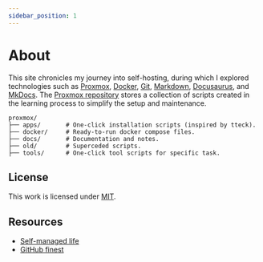 ```yaml
---
sidebar_position: 1
---
```

# About

This site chronicles my journey into self-hosting, during which I explored technologies such as [Proxmox], [Docker], [Git], [Markdown], [Docusaurus], and [MkDocs]. The [Proxmox repository](https://github.com/therepos/proxmox) stores a collection of scripts created in the learning process to simplify the setup and maintenance.

```
proxmox/
├── apps/       # One-click installation scripts (inspired by tteck).
├── docker/     # Ready-to-run docker compose files.
├── docs/       # Documentation and notes.
├── old/        # Superceded scripts.
├── tools/      # One-click tool scripts for specific task.
```

## License

This work is licensed under [MIT](https://choosealicense.com/licenses/mit/). 

## Resources

- [Self-managed life](https://wiki.futo.org/index.php/Introduction_to_a_Self_Managed_Life:_a_13_hour_%26_28_minute_presentation_by_FUTO_software)
- [GitHub finest](https://github.com/arbal/awesome-stars)

<!-- Reference Links -->

[Proxmox]: https://www.proxmox.com/en/
[Docker]: https://www.docker.com/
[Git]: https://git-scm.com/
[Markdown]: https://www.markdownguide.org/
[Docusaurus]: https://docusaurus.io/
[MkDocs]: https://www.mkdocs.org/